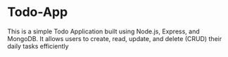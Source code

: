 # Todo-App
This is a simple Todo Application built using Node.js, Express, and MongoDB. It allows users to create, read, update, and delete (CRUD) their daily tasks efficiently
